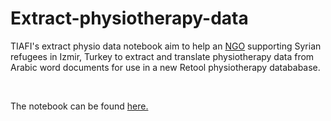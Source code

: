 # Extract-physiotherapy-data
TIAFI's extract physio data notebook aim to help an [NGO](https://tiafi.org/) supporting Syrian refugees in Izmir, Turkey to extract and translate physiotherapy data from Arabic word documents for use in a new Retool physiotherapy datababase. 

<br/>

The notebook can be found [here.](TIAFI_extract_physio_data.ipynb)
